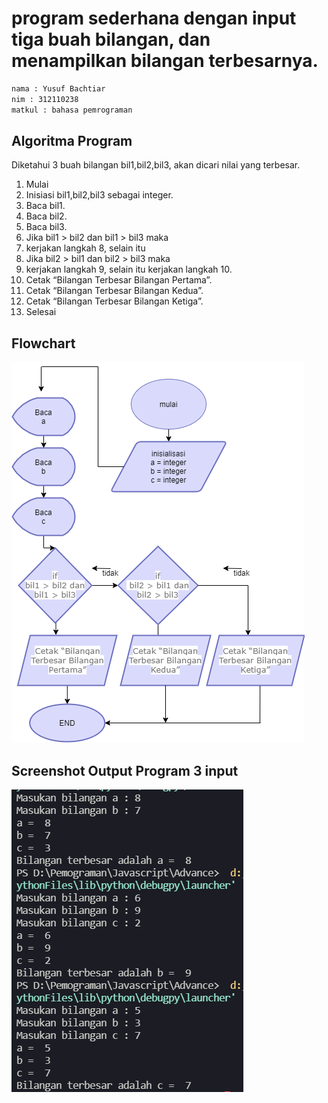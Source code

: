 # **program sederhana dengan input tiga buah bilangan, dan menampilkan bilangan terbesarnya.**

```sh
nama : Yusuf Bachtiar
nim : 312110238
matkul : bahasa pemrograman
```

## **Algoritma Program**

Diketahui 3 buah bilangan bil1,bil2,bil3, akan dicari nilai yang terbesar.

1. Mulai
2. Inisiasi bil1,bil2,bil3 sebagai integer.
3. Baca bil1.
4. Baca bil2.
5. Baca bil3.
6. Jika bil1 > bil2 dan bil1 > bil3 maka
7. kerjakan langkah 8, selain itu
8. Jika bil2 > bil1 dan bil2 > bil3 maka
9. kerjakan langkah 9, selain itu kerjakan langkah 10.
10. Cetak “Bilangan Terbesar Bilangan Pertama”.
11. Cetak “Bilangan Terbesar Bilangan Kedua”.
12. Cetak “Bilangan Terbesar Bilangan Ketiga”.
13. Selesai

## **Flowchart**

![yusuf](screenshot/flowchart.png)

## **Screenshot Output Program 3 input**

![yusuf](screenshot/screenshot.png)
